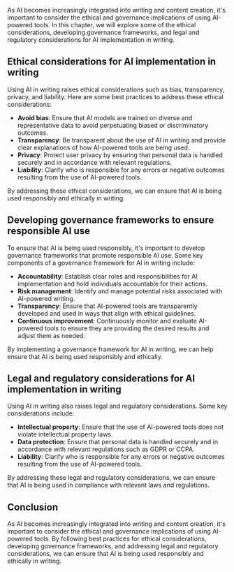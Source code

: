 

As AI becomes increasingly integrated into writing and content creation, it's important to consider the ethical and governance implications of using AI-powered tools. In this chapter, we will explore some of the ethical considerations, developing governance frameworks, and legal and regulatory considerations for AI implementation in writing.

Ethical considerations for AI implementation in writing
-------------------------------------------------------

Using AI in writing raises ethical considerations such as bias, transparency, privacy, and liability. Here are some best practices to address these ethical considerations:

* **Avoid bias**: Ensure that AI models are trained on diverse and representative data to avoid perpetuating biased or discriminatory outcomes.
* **Transparency**: Be transparent about the use of AI in writing and provide clear explanations of how AI-powered tools are being used.
* **Privacy**: Protect user privacy by ensuring that personal data is handled securely and in accordance with relevant regulations.
* **Liability**: Clarify who is responsible for any errors or negative outcomes resulting from the use of AI-powered tools.

By addressing these ethical considerations, we can ensure that AI is being used responsibly and ethically in writing.

Developing governance frameworks to ensure responsible AI use
-------------------------------------------------------------

To ensure that AI is being used responsibly, it's important to develop governance frameworks that promote responsible AI use. Some key components of a governance framework for AI in writing include:

* **Accountability**: Establish clear roles and responsibilities for AI implementation and hold individuals accountable for their actions.
* **Risk management**: Identify and manage potential risks associated with AI-powered writing.
* **Transparency**: Ensure that AI-powered tools are transparently developed and used in ways that align with ethical guidelines.
* **Continuous improvement**: Continuously monitor and evaluate AI-powered tools to ensure they are providing the desired results and adjust them as needed.

By implementing a governance framework for AI in writing, we can help ensure that AI is being used responsibly and ethically.

Legal and regulatory considerations for AI implementation in writing
--------------------------------------------------------------------

Using AI in writing also raises legal and regulatory considerations. Some key considerations include:

* **Intellectual property**: Ensure that the use of AI-powered tools does not violate intellectual property laws.
* **Data protection**: Ensure that personal data is handled securely and in accordance with relevant regulations such as GDPR or CCPA.
* **Liability**: Clarify who is responsible for any errors or negative outcomes resulting from the use of AI-powered tools.

By addressing these legal and regulatory considerations, we can ensure that AI is being used in compliance with relevant laws and regulations.

Conclusion
----------

As AI becomes increasingly integrated into writing and content creation, it's important to consider the ethical and governance implications of using AI-powered tools. By following best practices for ethical considerations, developing governance frameworks, and addressing legal and regulatory considerations, we can ensure that AI is being used responsibly and ethically in writing.
